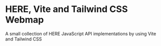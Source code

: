 # HERE, Vite and Tailwind CSS Webmap
A small collection of HERE JavaScript API implementations by using Vite and Tailwind CSS
